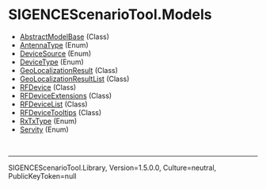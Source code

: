 # SIGENCEScenarioTool.Models
- [AbstractModelBase](./T_AbstractModelBase.md) (Class)
- [AntennaType](./T_AntennaType.md) (Enum)
- [DeviceSource](./T_DeviceSource.md) (Enum)
- [DeviceType](./T_DeviceType.md) (Enum)
- [GeoLocalizationResult](./T_GeoLocalizationResult.md) (Class)
- [GeoLocalizationResultList](./T_GeoLocalizationResultList.md) (Class)
- [RFDevice](./T_RFDevice.md) (Class)
- [RFDeviceExtensions](./T_RFDeviceExtensions.md) (Class)
- [RFDeviceList](./T_RFDeviceList.md) (Class)
- [RFDeviceTooltips](./T_RFDeviceTooltips.md) (Class)
- [RxTxType](./T_RxTxType.md) (Enum)
- [Servity](./T_Servity.md) (Enum)

<br /><hr />
SIGENCEScenarioTool.Library, Version=1.5.0.0, Culture=neutral, PublicKeyToken=null
